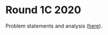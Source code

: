 # Round 1C 2020

Problem statements and analysis ([here](https://codingcompetitions.withgoogle.com/codejam/round/000000000019fef4)).
